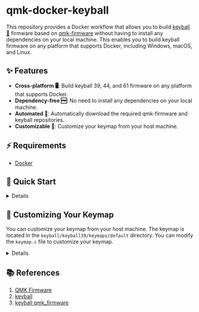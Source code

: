 # qmk-docker-keyball

This repository provides a Docker workflow that allows you to build [keyball 🎱](https://github.com/Yowkees/keyball) firmware based on [qmk-firmware](https://github.com/qmk/qmk_firmware) without having to install any dependencies on your local machine. This enables you to build keyball firmware on any platform that supports Docker, including Windows, macOS, and Linux.

## ✨ Features

- **Cross-platform 🖥️**: Build keyball 39, 44, and 61 firmware on any platform that supports Docker.
- **Dependency-free 🆓**: No need to install any dependencies on your local machine.
- **Automated 🤖**: Automatically download the required qmk-firmware and keyball repositories.
- **Customizable 💪**: Customize your keymap from your host machine.

## ⚡️ Requirements

- [Docker](https://docs.docker.com/get-docker/)

## 🚀 Quick Start

<details>

- Clone this repository:

    ```bash
    git clone https://github.com/SoichiroYamane/qmk-docker-keyball.git
    ```

- Build the Docker image:

    ```bash
    docker compose up -d --build
    ```

    It takes a while to build. If you have the built image, you can use `docker-compose up -d` to start the container.

- Enter the Docker container with fish shell:

    ```bash
    docker compose exec qmk-docker-keyball fish
    ```

- Build the keyball firmware:

    ```bash
    make SKIP_GIT=yes keyball/keyball39:via
    ```

    After this compile is done, you can find *.hex file in the build folder under following path:

  - `docker`: /root/opt/build
  - `host`: ./build

- Exit the Docker container and clean up:

    Exit the Docker container:

    ```bash
    exit
    ```

    Stop and remove the Docker container:

    ```bash
    docker compose down
    ```

- Flash the firmware to your keyball:
  - Use [QMK Toolbox](https://qmk.fm/toolbox)
  - Use [Pro Micro Web Updater](https://sekigon-gonnoc.github.io/promicro-web-updater/index.html)

  *.hex file is located in the `build` directory.

</details>

## 📝 Customizing Your Keymap

You can customize your keymap from your host machine. The keymap is located in the `keyball/keyball39/keymaps/default` directory. You can modify the `keymap.c` file to customize your keymap.

<details>

Execute the following commands in your host machine.

- Move to the keymap direcotyr:

    ```bash
    cd keyball/keyball39/keymaps
    ```

- Copy from template:

   ```bash
    cp -r via custom
    ```

- Edit the keymap
- Compile the firmware in the Docker container

    ```bash
    docker compose up -d
    docker compose exec qmk-docker-keyball fish
    make SKIP_GIT=yes keyball/keyball39:custom
    exit
    docker compose down
    ```

- Flash the firmware to your keyball:

  Refer to the previous section.

</details>

## 📚 References

1. [QMK Firmware](https://github.com/qmk/qmk_firmware)
2. [keyball](https://github.com/Yowkees/keyball)
3. [keyball qmk_firmware](https://github.com/Yowkees/keyball/blob/main/qmk_firmware/keyboards/keyball/readme.md)

